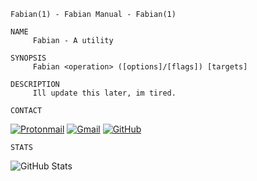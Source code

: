 ```
Fabian(1) - Fabian Manual - Fabian(1)

NAME
     Fabian - A utility

SYNOPSIS
     Fabian <operation> ([options]/[flags]) [targets]
     
DESCRIPTION
     Ill update this later, im tired.
``` 
``` 
CONTACT
```
[![Protonmail](https://img.shields.io/badge/ProtonMail-8B89CC?style=for-the-badge&logo=protonmail&logoColor=white)](mailto:fabianpaci@protonmail.com)
[![Gmail](https://img.shields.io/badge/gmail-c64f4f?style=for-the-badge&logo=gmail&logoColor=light-red)](mailto:fabianpaci@gmail.com)
[![GitHub](https://img.shields.io/badge/GitHub-100000?style=for-the-badge&logo=github&logoColor=white)](https://github.com/fabianpaci)
     
```
STATS
```

![GitHub Stats]


<!-- bloop -->
[github stats]: https://github-readme-stats.vercel.app/api?username=Fabianpaci&show_icons=true&theme=dracula

